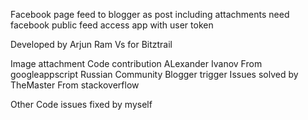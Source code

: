 Facebook page feed to blogger   as post including attachments need facebook public feed access app with user token 

Developed by Arjun Ram Vs for Bitztrail 


Image attachment Code contribution ALexander Ivanov From googleappscript Russian Community 
Blogger trigger Issues solved by TheMaster From stackoverflow 

Other Code issues fixed by myself 



